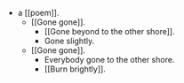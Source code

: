 - a [[poem]].
  - [[Gone gone]].
    - [[Gone beyond to the other shore]].
    - Gone slightly.
  - [[Gone gone]].
    - Everybody gone to the other shore.
    - [[Burn brightly]].
